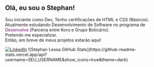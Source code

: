 ## Olá, eu sou o Stephan! 

Sou iniciante como Dev, 
Tenho certificações de HTML e CSS (Básicos).</br>
Atualmente estudando Desenvolvimento de Software no programa de <span style="color: purple;">Desenvolve</span> (Parceria entre Koru e Grupo Boticário).<br/>
Pretendo me especializar.<br/>
Então, em breve de meus projetos estarão aqui!

<p alinhar='esquerda'>
<a href="#" title="LinkedIn">
  <img src="https://img.shields.io/badge/-Linkedin-0e76a8?style=flat-square&logo=Linkedin&logoColor=white&link=www.linkedin.com/in/stephan-lessa" alt="LinkedIn"/></a>
![Stephan Lessa GitHub Stats](https://github-readme-stats.vercel.app/api?username=SEU_USERNAME&show_icons=true&theme=dark)

